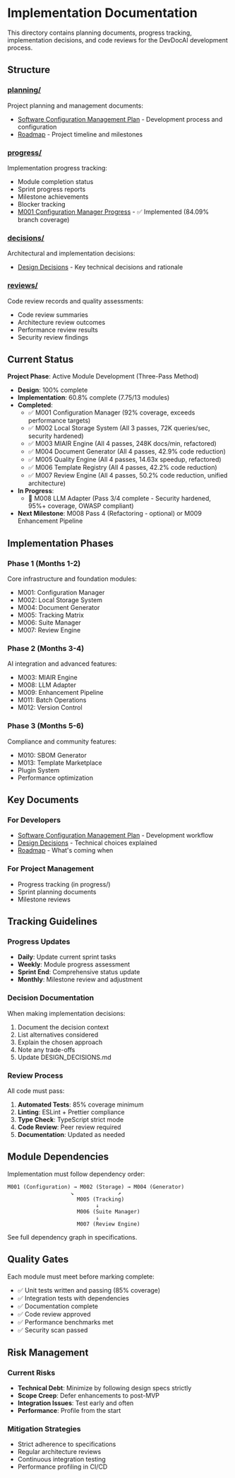 # Implementation Documentation

This directory contains planning documents, progress tracking, implementation decisions, and code reviews for the DevDocAI development process.

## Structure

### [planning/](planning/)
Project planning and management documents:
- [Software Configuration Management Plan](planning/DESIGN-devdocsai-scmp.md) - Development process and configuration
- [Roadmap](planning/ROADMAP.md) - Project timeline and milestones

### [progress/](progress/)
Implementation progress tracking:
- Module completion status
- Sprint progress reports
- Milestone achievements
- Blocker tracking
- [M001 Configuration Manager Progress](progress/M001-ConfigurationManager-Progress.md) - ✅ Implemented (84.09% branch coverage)

### [decisions/](decisions/)
Architectural and implementation decisions:
- [Design Decisions](decisions/DESIGN_DECISIONS.md) - Key technical decisions and rationale

### [reviews/](reviews/)
Code review records and quality assessments:
- Code review summaries
- Architecture review outcomes
- Performance review results
- Security review findings

## Current Status

**Project Phase**: Active Module Development (Three-Pass Method)
- **Design**: 100% complete
- **Implementation**: 60.8% complete (7.75/13 modules)
- **Completed**: 
  - ✅ M001 Configuration Manager (92% coverage, exceeds performance targets)
  - ✅ M002 Local Storage System (All 3 passes, 72K queries/sec, security hardened)
  - ✅ M003 MIAIR Engine (All 4 passes, 248K docs/min, refactored)
  - ✅ M004 Document Generator (All 4 passes, 42.9% code reduction)
  - ✅ M005 Quality Engine (All 4 passes, 14.63x speedup, refactored)
  - ✅ M006 Template Registry (All 4 passes, 42.2% code reduction)
  - ✅ M007 Review Engine (All 4 passes, 50.2% code reduction, unified architecture)
- **In Progress**: 
  - 🚧 M008 LLM Adapter (Pass 3/4 complete - Security hardened, 95%+ coverage, OWASP compliant)
- **Next Milestone**: M008 Pass 4 (Refactoring - optional) or M009 Enhancement Pipeline

## Implementation Phases

### Phase 1 (Months 1-2)
Core infrastructure and foundation modules:
- M001: Configuration Manager
- M002: Local Storage System
- M004: Document Generator
- M005: Tracking Matrix
- M006: Suite Manager
- M007: Review Engine

### Phase 2 (Months 3-4)
AI integration and advanced features:
- M003: MIAIR Engine
- M008: LLM Adapter
- M009: Enhancement Pipeline
- M011: Batch Operations
- M012: Version Control

### Phase 3 (Months 5-6)
Compliance and community features:
- M010: SBOM Generator
- M013: Template Marketplace
- Plugin System
- Performance optimization

## Key Documents

### For Developers
- [Software Configuration Management Plan](planning/DESIGN-devdocsai-scmp.md) - Development workflow
- [Design Decisions](decisions/DESIGN_DECISIONS.md) - Technical choices explained
- [Roadmap](planning/ROADMAP.md) - What's coming when

### For Project Management
- Progress tracking (in progress/)
- Sprint planning documents
- Milestone reviews

## Tracking Guidelines

### Progress Updates
- **Daily**: Update current sprint tasks
- **Weekly**: Module progress assessment
- **Sprint End**: Comprehensive status update
- **Monthly**: Milestone review and adjustment

### Decision Documentation
When making implementation decisions:
1. Document the decision context
2. List alternatives considered
3. Explain the chosen approach
4. Note any trade-offs
5. Update DESIGN_DECISIONS.md

### Review Process
All code must pass:
1. **Automated Tests**: 85% coverage minimum
2. **Linting**: ESLint + Prettier compliance
3. **Type Check**: TypeScript strict mode
4. **Code Review**: Peer review required
5. **Documentation**: Updated as needed

## Module Dependencies

Implementation must follow dependency order:
```
M001 (Configuration) → M002 (Storage) → M004 (Generator)
                    ↘              ↗
                      M005 (Tracking)
                            ↓
                      M006 (Suite Manager)
                            ↓
                      M007 (Review Engine)
```

See full dependency graph in specifications.

## Quality Gates

Each module must meet before marking complete:
- ✅ Unit tests written and passing (85% coverage)
- ✅ Integration tests with dependencies
- ✅ Documentation complete
- ✅ Code review approved
- ✅ Performance benchmarks met
- ✅ Security scan passed

## Risk Management

### Current Risks
- **Technical Debt**: Minimize by following design specs strictly
- **Scope Creep**: Defer enhancements to post-MVP
- **Integration Issues**: Test early and often
- **Performance**: Profile from the start

### Mitigation Strategies
- Strict adherence to specifications
- Regular architecture reviews
- Continuous integration testing
- Performance profiling in CI/CD